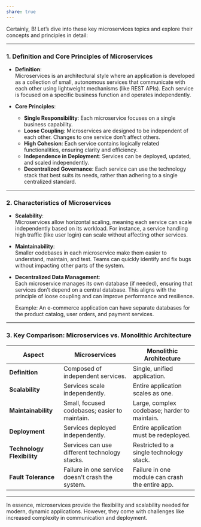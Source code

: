 ```yaml
---
share: true
---
```


Certainly, B! Let’s dive into these key microservices topics and explore their concepts and principles in detail:

---

### **1. Definition and Core Principles of Microservices**
- **Definition**:  
  Microservices is an architectural style where an application is developed as a collection of small, autonomous services that communicate with each other using lightweight mechanisms (like REST APIs). Each service is focused on a specific business function and operates independently.

- **Core Principles**:  
  - **Single Responsibility**: Each microservice focuses on a single business capability.
  - **Loose Coupling**: Microservices are designed to be independent of each other. Changes to one service don’t affect others.
  - **High Cohesion**: Each service contains logically related functionalities, ensuring clarity and efficiency.
  - **Independence in Deployment**: Services can be deployed, updated, and scaled independently.
  - **Decentralized Governance**: Each service can use the technology stack that best suits its needs, rather than adhering to a single centralized standard.

---

### **2. Characteristics of Microservices**

- **Scalability**:  
  Microservices allow horizontal scaling, meaning each service can scale independently based on its workload. For instance, a service handling high traffic (like user login) can scale without affecting other services.

- **Maintainability**:  
  Smaller codebases in each microservice make them easier to understand, maintain, and test. Teams can quickly identify and fix bugs without impacting other parts of the system.

- **Decentralized Data Management**:  
  Each microservice manages its own database (if needed), ensuring that services don’t depend on a central database. This aligns with the principle of loose coupling and can improve performance and resilience.

  Example: An e-commerce application can have separate databases for the product catalog, user orders, and payment services.

---

### **3. Key Comparison: Microservices vs. Monolithic Architecture**

| **Aspect**                | **Microservices**                               | **Monolithic Architecture**                   |
|---------------------------|-------------------------------------------------|-----------------------------------------------|
| **Definition**            | Composed of independent services.               | Single, unified application.                  |
| **Scalability**           | Services scale independently.                   | Entire application scales as one.             |
| **Maintainability**       | Small, focused codebases; easier to maintain.   | Large, complex codebase; harder to maintain.  |
| **Deployment**            | Services deployed independently.                | Entire application must be redeployed.        |
| **Technology Flexibility**| Services can use different technology stacks.   | Restricted to a single technology stack.      |
| **Fault Tolerance**       | Failure in one service doesn’t crash the system.| Failure in one module can crash the entire app. |

---

In essence, microservices provide the flexibility and scalability needed for modern, dynamic applications. However, they come with challenges like increased complexity in communication and deployment.